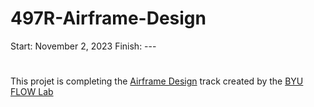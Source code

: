 # 497R-Airframe-Design
Start: November 2, 2023
Finish: ---
#
This projet is completing the [Airframe Design](https://github.com/byuflowlab/undergrad-onboarding/blob/master/497R/track_descriptions/airframe_design.md) track created by the [BYU FLOW Lab](https://github.com/byuflowlab)
